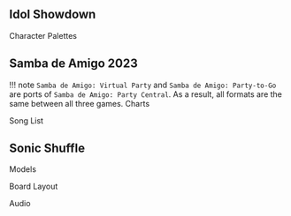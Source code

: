 

## Idol Showdown
Character Palettes

## Samba de Amigo 2023
!!! note
    ```Samba de Amigo: Virtual Party``` and ```Samba de Amigo: Party-to-Go``` are ports of ```Samba de Amigo: Party Central```. As a result, all formats are the same between all three games.
Charts

Song List

## Sonic Shuffle
Models

Board Layout

Audio